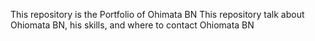 This repository is the Portfolio of Ohimata BN
This repository talk about Ohiomata BN, his skills, and where to contact Ohiomata BN
